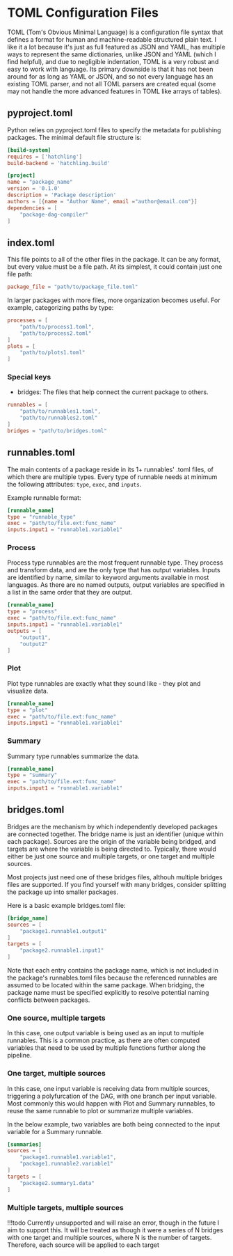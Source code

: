 # TOML Configuration Files

TOML (Tom's Obvious Minimal Language) is a configuration file syntax that defines a format for human and machine-readable structured plain text. I like it a lot because it's just as full featured as JSON and YAML, has multiple ways to represent the same dictionaries, unlike JSON and YAML (which I find helpful), and due to negligible indentation, TOML is a very robust and easy to work with language. Its primary downside is that it has not been around for as long as YAML or JSON, and so not every language has an existing TOML parser, and not all TOML parsers are created equal (some may not handle the more advanced features in TOML like arrays of tables).

## pyproject.toml
Python relies on pyproject.toml files to specify the metadata for publishing packages. The minimal default file structure is:
```toml
[build-system]
requires = ['hatchling']
build-backend = 'hatchling.build'

[project]
name = "package_name"
version = '0.1.0'
description = 'Package description'
authors = [{name = "Author Name", email ="author@email.com"}]
dependencies = [
    "package-dag-compiler"
]
```

## index.toml
This file points to all of the other files in the package. It can be any format, but every value must be a file path. At its simplest, it could contain just one file path:
```toml
package_file = "path/to/package_file.toml"
```
In larger packages with more files, more organization becomes useful. For example, categorizing paths by type:
```toml
processes = [
    "path/to/process1.toml",
    "path/to/process2.toml"
]
plots = [
    "path/to/plots1.toml"
]
```
### Special keys
- bridges: The files that help connect the current package to others.
```toml
runnables = [
    "path/to/runnables1.toml",
    "path/to/runnables2.toml"
]
bridges = "path/to/bridges.toml"
```

## runnables.toml
The main contents of a package reside in its 1+ runnables' .toml files, of which there are multiple types. Every type of runnable needs at minimum the following attributes: `type`, `exec`, and `inputs`.

Example runnable format:
```toml
[runnable_name]
type = "runnable_type"
exec = "path/to/file.ext:func_name"
inputs.input1 = "runnable1.variable1"
```

### Process
Process type runnables are the most frequent runnable type. They process and transform data, and are the only type that has output variables. Inputs are identified by name, similar to keyword arguments available in most languages. As there are no named outputs, output variables are specified in a list in the same order that they are output.

```toml
[runnable_name]
type = "process"
exec = "path/to/file.ext:func_name"
inputs.input1 = "runnable1.variable1"
outputs = [
    "output1",
    "output2"
]
```

### Plot
Plot type runnables are exactly what they sound like - they plot and visualize data.

```toml
[runnable_name]
type = "plot"
exec = "path/to/file.ext:func_name"
inputs.input1 = "runnable1.variable1"
```

### Summary
Summary type runnables summarize the data.

```toml
[runnable_name]
type = "summary"
exec = "path/to/file.ext:func_name"
inputs.input1 = "runnable1.variable1"
```

## bridges.toml
Bridges are the mechanism by which independently developed packages are connected together. The bridge name is just an identifier (unique within each package). Sources are the origin of the variable being bridged, and targets are where the variable is being directed to. Typically, there would either be just one source and multiple targets, or one target and multiple sources.

Most projects just need one of these bridges files, althouh multiple bridges files are supported. If you find yourself with many bridges, consider splitting the package up into smaller packages.

Here is a basic example bridges.toml file:
```toml
[bridge_name]
sources = [
    "package1.runnable1.output1"
]
targets = [
    "package2.runnable1.input1"
]
```

Note that each entry contains the package name, which is not included in the package's runnables.toml files because the referenced runnables are assumed to be located within the same package. When bridging, the package name must be specified explicitly to resolve potential naming conflicts between packages.

### One source, multiple targets
In this case, one output variable is being used as an input to multiple runnables. This is a common practice, as there are often computed variables that need to be used by multiple functions further along the pipeline.

### One target, multiple sources
In this case, one input variable is receiving data from multiple sources, triggering a polyfurcation of the DAG, with one branch per input variable. Most commonly this would happen with Plot and Summary runnables, to reuse the same runnable to plot or summarize multiple variables. 

In the below example, two variables are both being connected to the input variable for a Summary runnable.
```toml
[summaries]
sources = [
    "package1.runnable1.variable1",
    "package1.runnable2.variable1"
]
targets = [
    "package2.summary1.data"
]
```

### Multiple targets, multiple sources
!!!todo
Currently unsupported and will raise an error, though in the future I aim to support this. It will be treated as though it were a series of N bridges with one target and multiple sources, where N is the number of targets. Therefore, each source will be applied to each target